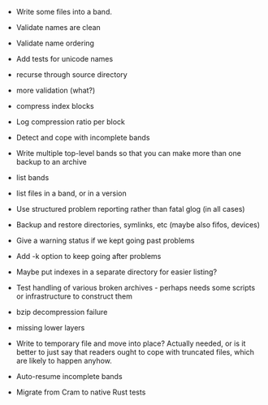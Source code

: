 * Write some files into a band.

* Validate names are clean
* Validate name ordering
* Add tests for unicode names

* recurse through source directory

* more validation (what?)

* compress index blocks

* Log compression ratio per block

* Detect and cope with incomplete bands

* Write multiple top-level bands so that you can make more than one backup to an archive

* list bands
* list files in a band, or in a version

* Use structured problem reporting rather than fatal glog (in all cases)
* Backup and restore directories, symlinks, etc (maybe also fifos, devices)
* Give a warning status if we kept going past problems
* Add -k option to keep going after problems

* Maybe put indexes in a separate directory for easier listing?

* Test handling of various broken archives - perhaps needs some scripts or infrastructure to construct them
 * bzip decompression failure
 * missing lower layers

* Write to temporary file and move into place?
  Actually needed, or is it better to just say that readers ought to cope
  with truncated files, which are likely to happen anyhow.

* Auto-resume incomplete bands

* Migrate from Cram to native Rust tests

